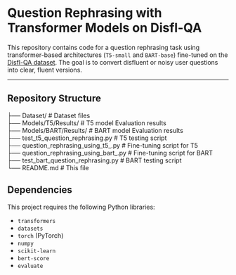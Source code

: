 # Question Rephrasing with Transformer Models on Disfl-QA

This repository contains code for a question rephrasing task using transformer-based architectures (`T5-small` and `BART-base`) fine-tuned on the [Disfl-QA dataset](https://github.com/google-research-datasets/Disfl-QA). The goal is to convert disfluent or noisy user questions into clear, fluent versions.

---

## Repository Structure
├── Dataset/ # Dataset files<br>
├── Models/T5/Results/ # T5 model Evaluation results<br>
├── Models/BART/Results/ # BART model Evaluation results<br>
├── test_t5_question_rephrasing.py # T5 testing script<br>
├── question_rephrasing_using_t5_.py # Fine-tuning script for T5<br>
├── question_rephrasing_using_bart_.py # Fine-tuning script for BART<br>
├── test_bart_question_rephrasing.py # BART testing script<br>
└── README.md # This file<br>

## Dependencies

This project requires the following Python libraries:

- `transformers` 
- `datasets`
- `torch` (PyTorch)
- `numpy`
- `scikit-learn`
- `bert-score`
- `evaluate`
